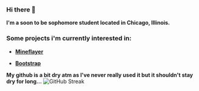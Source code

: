 ### Hi there 👋


**I'm a soon to be sophomore student located in Chicago, Illinois.**

### Some projects i'm currently interested in:  



- **[Mineflayer](https://github.com/PrismarineJS/mineflayer/)**
 
- **[Bootstrap](https://github.com/twbs/bootstrap)**
 
**My github is a bit dry atm as I've never really used it but it shouldn't stay dry for long...**
![GitHub Streak](https://streak-stats.demolab.com?user=interceptic&theme=blue-navy&border_radius=22)
